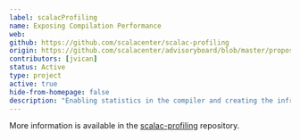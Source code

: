 ```yaml
---
label: scalacProfiling
name: Exposing Compilation Performance
web:
github: https://github.com/scalacenter/scalac-profiling
origin: https://github.com/scalacenter/advisoryboard/blob/master/proposals/010-compiler-profiling.md
contributors: [jvican]
status: Active
type: project
active: true
hide-from-homepage: false
description: "Enabling statistics in the compiler and creating the infrastructure around it."
---
```


More information is available in the [scalac-profiling](https://github.com/scalacenter/scalac-profiling) repository.
